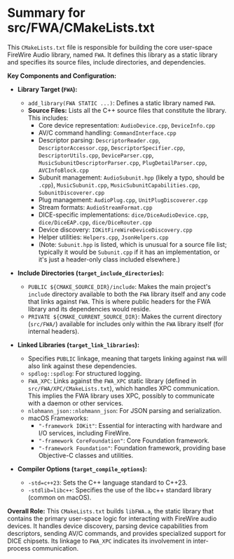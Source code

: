 # Summary for src/FWA/CMakeLists.txt

This `CMakeLists.txt` file is responsible for building the core user-space FireWire Audio library, named `FWA`. It defines this library as a static library and specifies its source files, include directories, and dependencies.

**Key Components and Configuration:**

-   **Library Target (`FWA`):**
    -   `add_library(FWA STATIC ...)`: Defines a static library named `FWA`.
    -   **Source Files:** Lists all the C++ source files that constitute the library. This includes:
        -   Core device representation: `AudioDevice.cpp`, `DeviceInfo.cpp`
        -   AV/C command handling: `CommandInterface.cpp`
        -   Descriptor parsing: `DescriptorReader.cpp`, `DescriptorAccessor.cpp`, `DescriptorSpecifier.cpp`, `DescriptorUtils.cpp`, `DeviceParser.cpp`, `MusicSubunitDescriptorParser.cpp`, `PlugDetailParser.cpp`, `AVCInfoBlock.cpp`
        -   Subunit management: `AudioSubunit.hpp` (likely a typo, should be `.cpp`), `MusicSubunit.cpp`, `MusicSubunitCapabilities.cpp`, `SubunitDiscoverer.cpp`
        -   Plug management: `AudioPlug.cpp`, `UnitPlugDiscoverer.cpp`
        -   Stream formats: `AudioStreamFormat.cpp`
        -   DICE-specific implementations: `dice/DiceAudioDevice.cpp`, `dice/DiceEAP.cpp`, `dice/DiceRouter.cpp`
        -   Device discovery: `IOKitFireWireDeviceDiscovery.cpp`
        -   Helper utilities: `Helpers.cpp`, `JsonHelpers.cpp`
        -   (Note: `Subunit.hpp` is listed, which is unusual for a source file list; typically it would be `Subunit.cpp` if it has an implementation, or it's just a header-only class included elsewhere.)

-   **Include Directories (`target_include_directories`):**
    -   `PUBLIC ${CMAKE_SOURCE_DIR}/include`: Makes the main project's `include` directory available to both the `FWA` library itself and any code that links against `FWA`. This is where public headers for the FWA library and its dependencies would reside.
    -   `PRIVATE ${CMAKE_CURRENT_SOURCE_DIR}`: Makes the current directory (`src/FWA/`) available for includes only within the `FWA` library itself (for internal headers).

-   **Linked Libraries (`target_link_libraries`):**
    -   Specifies `PUBLIC` linkage, meaning that targets linking against `FWA` will also link against these dependencies.
    -   `spdlog::spdlog`: For structured logging.
    -   `FWA_XPC`: Links against the `FWA_XPC` static library (defined in `src/FWA/XPC/CMakeLists.txt`), which handles XPC communication. This implies the FWA library uses XPC, possibly to communicate with a daemon or other services.
    -   `nlohmann_json::nlohmann_json`: For JSON parsing and serialization.
    -   macOS Frameworks:
        -   `"-framework IOKit"`: Essential for interacting with hardware and I/O services, including FireWire.
        -   `"-framework CoreFoundation"`: Core Foundation framework.
        -   `"-framework Foundation"`: Foundation framework, providing base Objective-C classes and utilities.

-   **Compiler Options (`target_compile_options`):**
    -   `-std=c++23`: Sets the C++ language standard to C++23.
    -   `-stdlib=libc++`: Specifies the use of the libc++ standard library (common on macOS).

**Overall Role:**
This `CMakeLists.txt` builds `libFWA.a`, the static library that contains the primary user-space logic for interacting with FireWire audio devices. It handles device discovery, parsing device capabilities from descriptors, sending AV/C commands, and provides specialized support for DICE chipsets. Its linkage to `FWA_XPC` indicates its involvement in inter-process communication.
